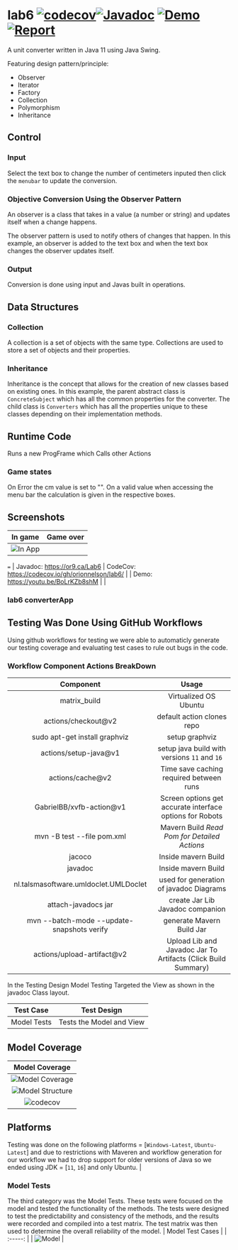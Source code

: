 # lab6 [![codecov](https://codecov.io/gh/orionnelson/lab6/branch/main/graph/badge.svg?token=dJEEOahZ8n)](https://codecov.io/gh/orionnelson/lab6/branch/main)[![Javadoc](https://img.shields.io/static/v1?label=Javadoc&message=view&color=yellow)](https://or9.ca/Lab6) [![Demo](https://img.shields.io/static/v1?label=Demo&message=view&color=green)](https://youtu.be/BoLrKZb8shM) [![Report](https://img.shields.io/static/v1?label=Report&message=view&color=orange)](https://github.com/orionnelson/lab6/raw/main/Report%20-%20v1.pdf)

A unit converter written in Java 11 using Java Swing.

Featuring design pattern/principle:

* Observer
* Iterator
* Factory
* Collection
* Polymorphism
* Inheritance

## Control

### Input

Select the text box to change the number of centimeters inputed then click the `menubar` to update the conversion.


### Objective Conversion Using the Observer Pattern


An observer is a class that takes in a value (a number or string) and updates itself when a change happens.

The observer pattern is used to notify others of changes that happen. In this example, an observer is added to the text box and when the text box changes the observer updates itself.

### Output

Conversion is done using input and Javas built in operations.

## Data Structures

### Collection

A collection is a set of objects with the same type. Collections are used to store a set of objects and their properties.

### Inheritance

Inheritance is the concept that allows for the creation of new classes based on existing ones. In this example, the parent abstract class is `ConcreteSubject` which has all the common properties for the converter. The child class is `Converters` which has all the properties unique to these classes depending on their implementation methods.


## Runtime Code
Runs a new ProgFrame which Calls other Actions

### Game states
On Error the cm value is set to "".
On a valid value when accessing the menu bar the calculation is given in the respective boxes.

## Screenshots

| In game    | Game over   |
| :------------: | :----------: |
| ![In App](https://or9.ca/Lab6/img/AppRunning.png) |  |
`=`
| Javadoc: https://or9.ca/Lab6 | CodeCov: https://codecov.io/gh/orionnelson/lab6/ |
| Demo: https://youtu.be/BoLrKZb8shM |                                                          |

### lab6 converterApp

## Testing Was Done Using GitHub Workflows
Using github workflows for testing we were able to automaticly generate our testing coverage and evaluating test cases to rule out bugs in the code. 

### Workflow Component Actions BreakDown
| Component    | Usage   |
| :------------: | :----------: |
| matrix_build |  Virtualized OS Ubuntu |
| actions/checkout@v2  | default action clones repo | 
| sudo apt-get install graphviz | setup graphviz | 
| actions/setup-java@v1 | setup java build with versions `11` and `16` |
|  actions/cache@v2 | Time save caching required between runs |
| GabrielBB/xvfb-action@v1 | Screen options get accurate interface options for Robots |
|  mvn -B test --file pom.xml | Mavern Build *Read Pom for Detailed Actions* |
| jacoco | Inside mavern Build | 
| javadoc | Inside mavern Build | 
| nl.talsmasoftware.umldoclet.UMLDoclet |  used for generation of javadoc Diagrams |
| attach-javadocs jar | create Jar Lib Javadoc companion |
|  mvn --batch-mode --update-snapshots verify | generate Mavern Build Jar  |
| actions/upload-artifact@v2 | Upload Lib and Javadoc Jar To Artifacts (Click Build Summary) | 


In the Testing Design Model Testing Targeted the View as shown in the javadoc Class layout.

| Test Case	 |		Test Design | 
| :--------: | :---------:  |
| Model Tests		|	Tests the Model and View |

## Model Coverage
| Model Coverage |
| :--------: |
| ![Model Coverage](https://or9.ca/Lab6/img/ModelCoverage.png) |
|   ![Model Structure](https://or9.ca/Lab6/img/ModelScreenShot.png) |
| ![codecov](https://codecov.io/gh/orionnelson/lab6/branch/main/graph/icicle.svg?token=dJEEOahZ8n) |


## Platforms 

Testing was done on the following platforms = [`Windows-Latest`, `Ubuntu-Latest`] and due to restrictions with Maveren and workflow generation for our workflow we had to drop support for older versions of Java so we ended using JDK = [`11`, `16`] and only Ubuntu.                             |


### Model Tests 

The third category was the Model Tests. These tests were focused on the model and tested the functionality of the methods.  The tests were designed to test the predictability and consistency of the methods, and the results were recorded and compiled into a test matrix. The test matrix was then used to determine the overall reliability of the model.
| Model  Test Cases                                             | 
| :-----:                                                       |
| ![Model](https://or9.ca/Lab6/img/ModelTesting.png) |




